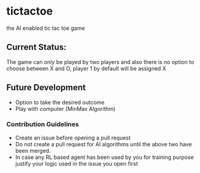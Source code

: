 # tictactoe
the AI enabled tic tac toe game

## Current Status:
The game can only be played by two players and also there is no option to choose between X and O, player 1 by default will be assigned X

## Future Development
- Option to take the desired outcome
- Play with computer (MinMax Algorithm)

### Contribution Guidelines
- Create an issue before opening a pull request
- Do not create a pull request for AI algorithms until the above two have been merged.
- In case any RL based agent has been used by you for training purpose justify your logic used in the issue you open first

